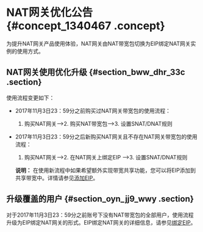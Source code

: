 # NAT网关优化公告 {#concept_1340467 .concept}

为提升NAT网关产品使用体验，NAT网关由NAT带宽包切换为EIP绑定NAT网关实例的使用方式。

## NAT网关使用优化升级 {#section_bww_dhr_33c .section}

使用流程变更如下：

-   2017年11月3日23：59分之前购买过NAT网关带宽包的使用流程：

    1. 购买NAT网关—\>2. 购买NAT带宽包—\>3. 设置SNAT/DNAT规则

-   2017年11月3日23：59分之后新购买NAT网关且不存在NAT网关带宽包的使用流程：

    1. 购买NAT网关—\>2. 在NAT网关上绑定EIP —\>3. 设置SNAT/DNAT规则

    **说明：** 在使用新流程中如果希望额外实现带宽共享功能，您可以将EIP添加到共享带宽中。详情请参见[添加EIP](../../../../cn.zh-CN/用户指南/添加EIP.md#)。


## 升级覆盖的用户 {#section_oyn_jj9_wwy .section}

对于2017年11月3日23：59分之前账号下没有NAT带宽包的全部用户，使用流程升级为EIP绑定NAT网关的形式。EIP绑定NAT网关的详细信息，请参见[绑定EIP](../../../../cn.zh-CN/用户指南/管理EIP/绑定EIP.md#)。


